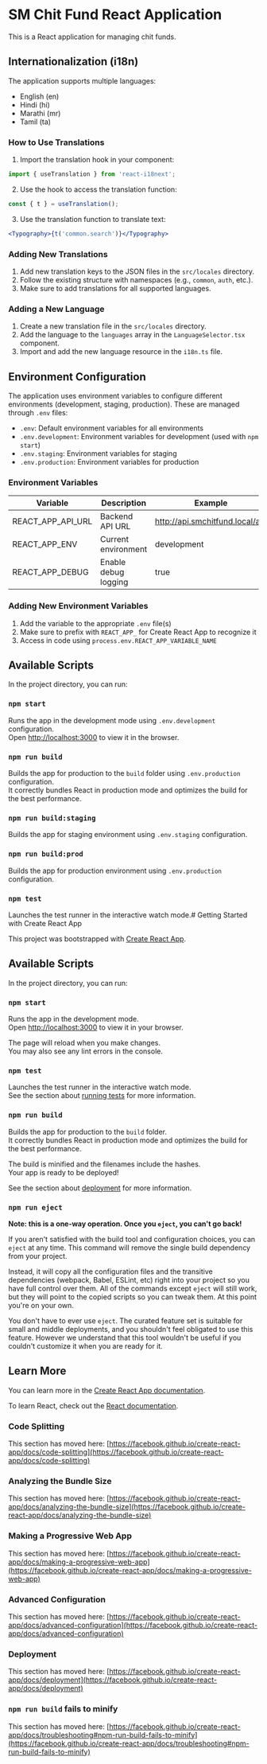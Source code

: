 # SM Chit Fund React Application

This is a React application for managing chit funds.

## Internationalization (i18n)

The application supports multiple languages:
- English (en)
- Hindi (hi)
- Marathi (mr)
- Tamil (ta)

### How to Use Translations

1. Import the translation hook in your component:
```jsx
import { useTranslation } from 'react-i18next';
```

2. Use the hook to access the translation function:
```jsx
const { t } = useTranslation();
```

3. Use the translation function to translate text:
```jsx
<Typography>{t('common.search')}</Typography>
```

### Adding New Translations

1. Add new translation keys to the JSON files in the `src/locales` directory.
2. Follow the existing structure with namespaces (e.g., `common`, `auth`, etc.).
3. Make sure to add translations for all supported languages.

### Adding a New Language

1. Create a new translation file in the `src/locales` directory.
2. Add the language to the `languages` array in the `LanguageSelector.tsx` component.
3. Import and add the new language resource in the `i18n.ts` file.

## Environment Configuration

The application uses environment variables to configure different environments (development, staging, production). These are managed through `.env` files:

- `.env`: Default environment variables for all environments
- `.env.development`: Environment variables for development (used with `npm start`)
- `.env.staging`: Environment variables for staging
- `.env.production`: Environment variables for production

### Environment Variables

| Variable | Description | Example |
|----------|-------------|---------|
| REACT_APP_API_URL | Backend API URL | http://api.smchitfund.local/api |
| REACT_APP_ENV | Current environment | development |
| REACT_APP_DEBUG | Enable debug logging | true |

### Adding New Environment Variables

1. Add the variable to the appropriate `.env` file(s)
2. Make sure to prefix with `REACT_APP_` for Create React App to recognize it
3. Access in code using `process.env.REACT_APP_VARIABLE_NAME`

## Available Scripts

In the project directory, you can run:

### `npm start`

Runs the app in the development mode using `.env.development` configuration.\
Open [http://localhost:3000](http://localhost:3000) to view it in the browser.

### `npm run build`

Builds the app for production to the `build` folder using `.env.production` configuration.\
It correctly bundles React in production mode and optimizes the build for the best performance.

### `npm run build:staging`

Builds the app for staging environment using `.env.staging` configuration.

### `npm run build:prod`

Builds the app for production environment using `.env.production` configuration.

### `npm test`

Launches the test runner in the interactive watch mode.# Getting Started with Create React App

This project was bootstrapped with [Create React App](https://github.com/facebook/create-react-app).

## Available Scripts

In the project directory, you can run:

### `npm start`

Runs the app in the development mode.\
Open [http://localhost:3000](http://localhost:3000) to view it in your browser.

The page will reload when you make changes.\
You may also see any lint errors in the console.

### `npm test`

Launches the test runner in the interactive watch mode.\
See the section about [running tests](https://facebook.github.io/create-react-app/docs/running-tests) for more information.

### `npm run build`

Builds the app for production to the `build` folder.\
It correctly bundles React in production mode and optimizes the build for the best performance.

The build is minified and the filenames include the hashes.\
Your app is ready to be deployed!

See the section about [deployment](https://facebook.github.io/create-react-app/docs/deployment) for more information.

### `npm run eject`

**Note: this is a one-way operation. Once you `eject`, you can't go back!**

If you aren't satisfied with the build tool and configuration choices, you can `eject` at any time. This command will remove the single build dependency from your project.

Instead, it will copy all the configuration files and the transitive dependencies (webpack, Babel, ESLint, etc) right into your project so you have full control over them. All of the commands except `eject` will still work, but they will point to the copied scripts so you can tweak them. At this point you're on your own.

You don't have to ever use `eject`. The curated feature set is suitable for small and middle deployments, and you shouldn't feel obligated to use this feature. However we understand that this tool wouldn't be useful if you couldn't customize it when you are ready for it.

## Learn More

You can learn more in the [Create React App documentation](https://facebook.github.io/create-react-app/docs/getting-started).

To learn React, check out the [React documentation](https://reactjs.org/).

### Code Splitting

This section has moved here: [https://facebook.github.io/create-react-app/docs/code-splitting](https://facebook.github.io/create-react-app/docs/code-splitting)

### Analyzing the Bundle Size

This section has moved here: [https://facebook.github.io/create-react-app/docs/analyzing-the-bundle-size](https://facebook.github.io/create-react-app/docs/analyzing-the-bundle-size)

### Making a Progressive Web App

This section has moved here: [https://facebook.github.io/create-react-app/docs/making-a-progressive-web-app](https://facebook.github.io/create-react-app/docs/making-a-progressive-web-app)

### Advanced Configuration

This section has moved here: [https://facebook.github.io/create-react-app/docs/advanced-configuration](https://facebook.github.io/create-react-app/docs/advanced-configuration)

### Deployment

This section has moved here: [https://facebook.github.io/create-react-app/docs/deployment](https://facebook.github.io/create-react-app/docs/deployment)

### `npm run build` fails to minify

This section has moved here: [https://facebook.github.io/create-react-app/docs/troubleshooting#npm-run-build-fails-to-minify](https://facebook.github.io/create-react-app/docs/troubleshooting#npm-run-build-fails-to-minify)
